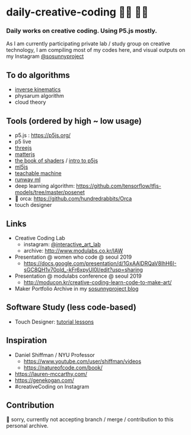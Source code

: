 # daily-creative-coding 👩‍🎨 👩‍💻
### Daily works on creative coding. Using P5.js mostly.
As I am currently participating private lab / study group on creative technology, 
I am compiling most of my codes here, and visual outputs on my Instagram [@sosunnyproject](https://www.instagram.com/sosunnyproject/)
  
## To do algorithms
- [inverse kinematics](https://www.youtube.com/watch?v=hbgDqyy8bIw)
- physarum algorithm
- cloud theory

## Tools (ordered by high ~ low usage)
- p5.js : https://p5js.org/
- p5 live
- [threejs](https://threejs.org/)
- [matterjs](https://brm.io/matter-js/)
- [the book of shaders](https://thebookofshaders.com/) / [intro to p5js](https://itp-xstory.github.io/p5js-shaders/#/)
- [ml5js](https://ml5js.org/)
- [teachable machine](https://teachablemachine.withgoogle.com/)
- [runway ml](https://runwayml.com/)
- deep learning algorithm: https://github.com/tensorflow/tfjs-models/tree/master/posenet
- 🎼 orca: https://github.com/hundredrabbits/Orca
- touch designer

## Links
- Creative Coding Lab
  - instagram: [@interactive_art_lab](https://www.instagram.com/interactive_art_lab/)
  - archive: http://www.modulabs.co.kr/IAW
- Presentation @ women who code @ seoul 2019
  - https://docs.google.com/presentation/d/1GxAAlDRQaV8lhH6I-sGC8QH1v70old_-kFr6xpyUI0I/edit?usp=sharing
- Presentation @ modulabs conference @ seoul 2019
  - http://moducon.kr/creative-coding-learn-code-to-make-art/
- Maker Portfolio Archive in my [sosunnyproject blog](https://sosunnyproject.github.io)

## Software Study (less code-based)
- Touch Designer: [tutorial lessons](https://www.notion.so/sunny1103/Touch-Designer-Tutorial-3f8a6862eb56465993da6413237e590d)

## Inspiration 
- Daniel Shiffman / NYU Professor
  - https://www.youtube.com/user/shiffman/videos
  - https://natureofcode.com/book/
- https://lauren-mccarthy.com/
- https://genekogan.com/
- #creativeCoding on Instagram

## Contribution
🙊 sorry, currently not accepting branch / merge / contribution to this personal archive. 
